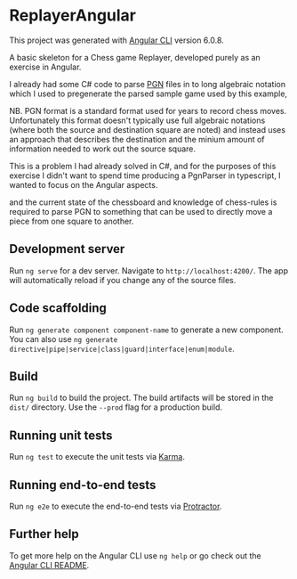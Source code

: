 # ReplayerAngular

This project was generated with [Angular CLI](https://github.com/angular/angular-cli) version 6.0.8.

A basic skeleton for a Chess game Replayer, developed purely as an exercise in Angular.

I already had some C# code to parse [PGN](https://en.wikipedia.org/wiki/Portable_Game_Notation) files in to long algebraic notation which I used to pregenerate the parsed sample game used by this example, 

NB. PGN format is a standard format used for years to record chess moves. Unfortunately this format doesn't typically use full algebraic notations (where both the source and destination square are noted) and instead uses an approach that describes the destination and the minium amount of information needed to work out the source square.

This is a problem I had already solved in C#, and for the purposes of this exercise I didn't want to spend time producing a PgnParser in typescript, I wanted to focus on the Angular aspects.

and the current state of the chessboard and knowledge of chess-rules is required to parse PGN to something that can be used to directly move a piece from one square to another.


## Development server

Run `ng serve` for a dev server. Navigate to `http://localhost:4200/`. The app will automatically reload if you change any of the source files.

## Code scaffolding

Run `ng generate component component-name` to generate a new component. You can also use `ng generate directive|pipe|service|class|guard|interface|enum|module`.

## Build

Run `ng build` to build the project. The build artifacts will be stored in the `dist/` directory. Use the `--prod` flag for a production build.

## Running unit tests

Run `ng test` to execute the unit tests via [Karma](https://karma-runner.github.io).

## Running end-to-end tests

Run `ng e2e` to execute the end-to-end tests via [Protractor](http://www.protractortest.org/).

## Further help

To get more help on the Angular CLI use `ng help` or go check out the [Angular CLI README](https://github.com/angular/angular-cli/blob/master/README.md).
